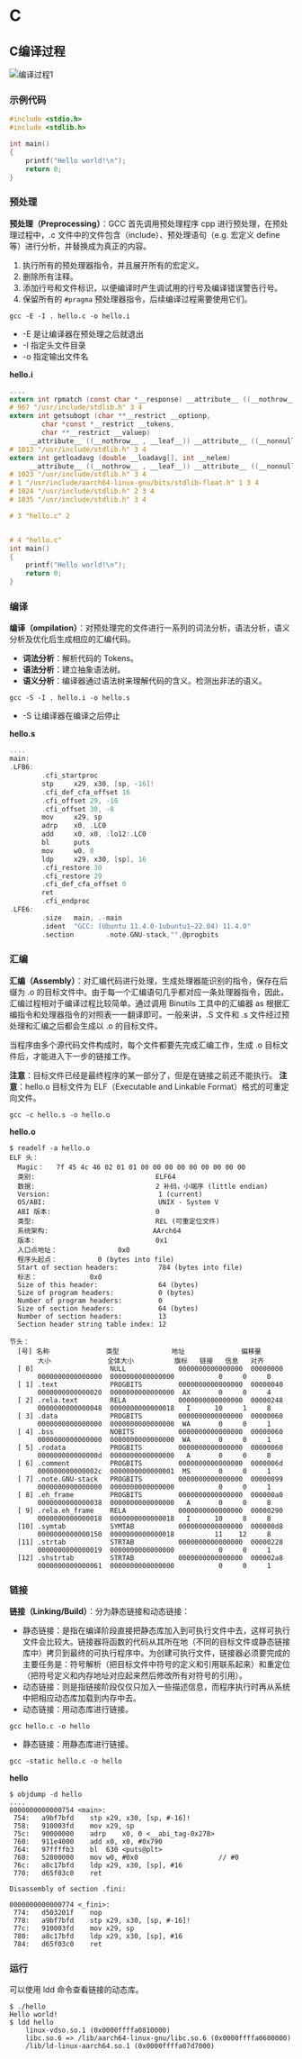 # C

## C编译过程

![编译过程1](images/编译过程1.png)

### 示例代码

```c
#include <stdio.h>
#include <stdlib.h>

int main()
{
    printf("Hello world!\n");
    return 0;
}
```

### 预处理

**预处理（Preprocessing）**：GCC 首先调用预处理程序 cpp 进行预处理，在预处理过程中，.c 文件中的文件包含（include）、预处理语句（e.g. 宏定义 define 等）进行分析，并替换成为真正的内容。

1. 执行所有的预处理器指令，并且展开所有的宏定义。
2. 删除所有注释。
3. 添加行号和文件标识，以便编译时产生调试用的行号及编译错误警告行号。
4. 保留所有的 `#pragma` 预处理器指令，后续编译过程需要使用它们。

```shell
gcc -E -I . hello.c -o hello.i
```

- -E 是让编译器在预处理之后就退出
- -I 指定头文件目录
- -o 指定输出文件名

**hello.i**

```c
....
extern int rpmatch (const char *__response) __attribute__ ((__nothrow__ , __leaf__)) __attribute__ ((__nonnull__ (1))) ;
# 967 "/usr/include/stdlib.h" 3 4
extern int getsubopt (char **__restrict __optionp,
        char *const *__restrict __tokens,
        char **__restrict __valuep)
     __attribute__ ((__nothrow__ , __leaf__)) __attribute__ ((__nonnull__ (1, 2, 3))) ;
# 1013 "/usr/include/stdlib.h" 3 4
extern int getloadavg (double __loadavg[], int __nelem)
     __attribute__ ((__nothrow__ , __leaf__)) __attribute__ ((__nonnull__ (1)));
# 1023 "/usr/include/stdlib.h" 3 4
# 1 "/usr/include/aarch64-linux-gnu/bits/stdlib-float.h" 1 3 4
# 1024 "/usr/include/stdlib.h" 2 3 4
# 1035 "/usr/include/stdlib.h" 3 4

# 3 "hello.c" 2


# 4 "hello.c"
int main()
{
    printf("Hello world!\n");
    return 0;
}
```

### 编译

**编译（ompilation）**：对预处理完的文件进行一系列的词法分析，语法分析，语义分析及优化后生成相应的汇编代码。

- **词法分析**：解析代码的 Tokens。
- **语法分析**：建立抽象语法树。
- **语义分析**：编译器通过语法树来理解代码的含义。检测出非法的语义。

```shell
gcc -S -I . hello.i -o hello.s
```

- -S 让编译器在编译之后停止

**hello.s**

```c
....
main:
.LFB6:
        .cfi_startproc
        stp     x29, x30, [sp, -16]!
        .cfi_def_cfa_offset 16
        .cfi_offset 29, -16
        .cfi_offset 30, -8
        mov     x29, sp
        adrp    x0, .LC0
        add     x0, x0, :lo12:.LC0
        bl      puts
        mov     w0, 0
        ldp     x29, x30, [sp], 16
        .cfi_restore 30
        .cfi_restore 29
        .cfi_def_cfa_offset 0
        ret
        .cfi_endproc
.LFE6:
        .size   main, .-main
        .ident  "GCC: (Ubuntu 11.4.0-1ubuntu1~22.04) 11.4.0"
        .section        .note.GNU-stack,"",@progbits
```

### 汇编

**汇编（Assembly）**：对汇编代码进行处理，生成处理器能识别的指令，保存在后缀为 .o 的目标文件中。由于每一个汇编语句几乎都对应一条处理器指令，因此，汇编过程相对于编译过程比较简单。通过调用 Binutils 工具中的汇编器 as 根据汇编指令和处理器指令的对照表一一翻译即可。一般来讲，.S 文件和 .s 文件经过预处理和汇编之后都会生成以 .o 的目标文件。

当程序由多个源代码文件构成时，每个文件都要先完成汇编工作，生成 .o 目标文件后，才能进入下一步的链接工作。

**注意**：目标文件已经是最终程序的某一部分了，但是在链接之前还不能执行。
**注意**：hello.o 目标文件为 ELF（Executable and Linkable Format）格式的可重定向文件。

```shell
gcc -c hello.s -o hello.o
```

**hello.o**

```shell
$ readelf -a hello.o
ELF 头：
  Magic：   7f 45 4c 46 02 01 01 00 00 00 00 00 00 00 00 00 
  类别:                              ELF64
  数据:                              2 补码，小端序 (little endian)
  Version:                           1 (current)
  OS/ABI:                            UNIX - System V
  ABI 版本:                          0
  类型:                              REL (可重定位文件)
  系统架构:                          AArch64
  版本:                              0x1
  入口点地址：               0x0
  程序头起点：          0 (bytes into file)
  Start of section headers:          784 (bytes into file)
  标志：             0x0
  Size of this header:               64 (bytes)
  Size of program headers:           0 (bytes)
  Number of program headers:         0
  Size of section headers:           64 (bytes)
  Number of section headers:         13
  Section header string table index: 12

节头：
  [号] 名称              类型             地址              偏移量
       大小              全体大小          旗标   链接   信息   对齐
  [ 0]                   NULL             0000000000000000  00000000
       0000000000000000  0000000000000000           0     0     0
  [ 1] .text             PROGBITS         0000000000000000  00000040
       0000000000000020  0000000000000000  AX       0     0     4
  [ 2] .rela.text        RELA             0000000000000000  00000248
       0000000000000048  0000000000000018   I      10     1     8
  [ 3] .data             PROGBITS         0000000000000000  00000060
       0000000000000000  0000000000000000  WA       0     0     1
  [ 4] .bss              NOBITS           0000000000000000  00000060
       0000000000000000  0000000000000000  WA       0     0     1
  [ 5] .rodata           PROGBITS         0000000000000000  00000060
       000000000000000d  0000000000000000   A       0     0     8
  [ 6] .comment          PROGBITS         0000000000000000  0000006d
       000000000000002c  0000000000000001  MS       0     0     1
  [ 7] .note.GNU-stack   PROGBITS         0000000000000000  00000099
       0000000000000000  0000000000000000           0     0     1
  [ 8] .eh_frame         PROGBITS         0000000000000000  000000a0
       0000000000000038  0000000000000000   A       0     0     8
  [ 9] .rela.eh_frame    RELA             0000000000000000  00000290
       0000000000000018  0000000000000018   I      10     8     8
  [10] .symtab           SYMTAB           0000000000000000  000000d8
       0000000000000150  0000000000000018          11    12     8
  [11] .strtab           STRTAB           0000000000000000  00000228
       0000000000000019  0000000000000000           0     0     1
  [12] .shstrtab         STRTAB           0000000000000000  000002a8
       0000000000000061  0000000000000000           0     0     1
```

### 链接

**链接（Linking/Build）**：分为静态链接和动态链接：

- 静态链接：是指在编译阶段直接把静态库加入到可执行文件中去，这样可执行文件会比较大。链接器将函数的代码从其所在地（不同的目标文件或静态链接库中）拷贝到最终的可执行程序中。为创建可执行文件，链接器必须要完成的主要任务是：符号解析（把目标文件中符号的定义和引用联系起来）和重定位（把符号定义和内存地址对应起来然后修改所有对符号的引用）。
- 动态链接：则是指链接阶段仅仅只加入一些描述信息，而程序执行时再从系统中把相应动态库加载到内存中去。
- 动态链接：用动态库进行链接。

```shell
gcc hello.c -o hello
```

- 静态链接：用静态库进行链接。

```shell
gcc -static hello.c -o hello
```

**hello**

```shell
$ objdump -d hello
....
0000000000000754 <main>:
 754:	a9bf7bfd 	stp	x29, x30, [sp, #-16]!
 758:	910003fd 	mov	x29, sp
 75c:	90000000 	adrp	x0, 0 <__abi_tag-0x278>
 760:	911e4000 	add	x0, x0, #0x790
 764:	97ffffb3 	bl	630 <puts@plt>
 768:	52800000 	mov	w0, #0x0                   	// #0
 76c:	a8c17bfd 	ldp	x29, x30, [sp], #16
 770:	d65f03c0 	ret

Disassembly of section .fini:

0000000000000774 <_fini>:
 774:	d503201f 	nop
 778:	a9bf7bfd 	stp	x29, x30, [sp, #-16]!
 77c:	910003fd 	mov	x29, sp
 780:	a8c17bfd 	ldp	x29, x30, [sp], #16
 784:	d65f03c0 	ret
```

### 运行

可以使用  ldd 命令查看链接的动态库。

```shell
$ ./hello 
Hello world!
$ ldd hello
	linux-vdso.so.1 (0x0000ffffa0810000)
	libc.so.6 => /lib/aarch64-linux-gnu/libc.so.6 (0x0000ffffa0600000)
	/lib/ld-linux-aarch64.so.1 (0x0000ffffa07d7000)
```
